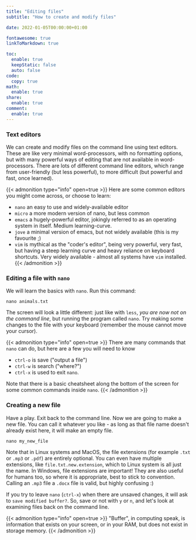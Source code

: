 ```yaml
---
title: "Editing files"
subtitle: "How to create and modify files"

date: 2022-01-05T00:00:00+01:00

fontawesome: true
linkToMarkdown: true

toc:
  enable: true
  keepStatic: false
  auto: false
code:
  copy: true
math:
  enable: true
share:
  enable: true
comment:
  enable: true
---
```


### Text editors

We can create and modify files on the command line using text editors. These are like very minimal word-processors, with no formatting options, but with many powerful ways of editing that are not available in word-processors. There are lots of different command line editors, which range from user-friendly (but less powerful), to more difficult (but powerful and fast, once learned).

{{< admonition type="info" open=true >}}
Here are some common editors you might come across, or choose to learn:
- `nano` an easy to use and widely-available editor
- `micro` a more modern version of nano, but less common
- `emacs` a hugely-powerful editor, jokingly referred to as an operating system in itself. Medium learning-curve.
- `jove` a minimal version of emacs, but not widely available (this is my favourite ;)
- `vim` is mythical as the "coder's editor", being very powerful, very fast, but having a steep learning curve and heavy reliance on keyboard shortcuts. Very widely available - almost all systems have `vim` installed.
{{< /admonition >}}


### Editing a file with `nano`
We will learn the basics with `nano`. Run this command:

```shell
nano animals.txt
```

The screen will look a little different: just like with `less`, *you are now not on the command line*, but running the program called `nano`. Try making some changes to the file with your keyboard (remember the mouse cannot move your cursor).

{{< admonition type="info" open=true >}}
There are many commands that `nano` can do, but here are a few you will need to know
- `ctrl-o` is save ("output a file")
- `ctrl-w` is search ("where?")
- `ctrl-x` is used to exit `nano`.

Note that there is a basic cheatsheet along the bottom of the screen for some common commands inside `nano`.
{{< /admonition >}}

### Creating a new file
Have a play. Exit back to the command line. Now we are going to make a new file. You can call it whatever you like - as long as that file name doesn't already exist here, it will make an empty file.

```shell
nano my_new_file
```

Note that in Linux systems and MacOS, the file extensions (for example `.txt` or `.mp3` or `.pdf`) are entirely optional. You can even have multiple extensions, like `file.txt.new.extension`, which to Linux system is all just the name. In Windows, file extensions are important! They are also useful for humans too, so where it is appropriate, best to stick to convention. Calling an `.mp3` file a `.docx` file is valid, but highly confusing :)

If you try to leave `nano` (`ctrl-x`) when there are unsaved changes, it will ask to `save modified buffer?`. So, save or not with `y` or `n`, and let's look at examining files back on the command line.

{{< admonition type="info" open=true >}}
"Buffer", in computing speak, is information that exists on your screen, or in your RAM, but does not exist in storage memory.
{{< /admonition >}}
